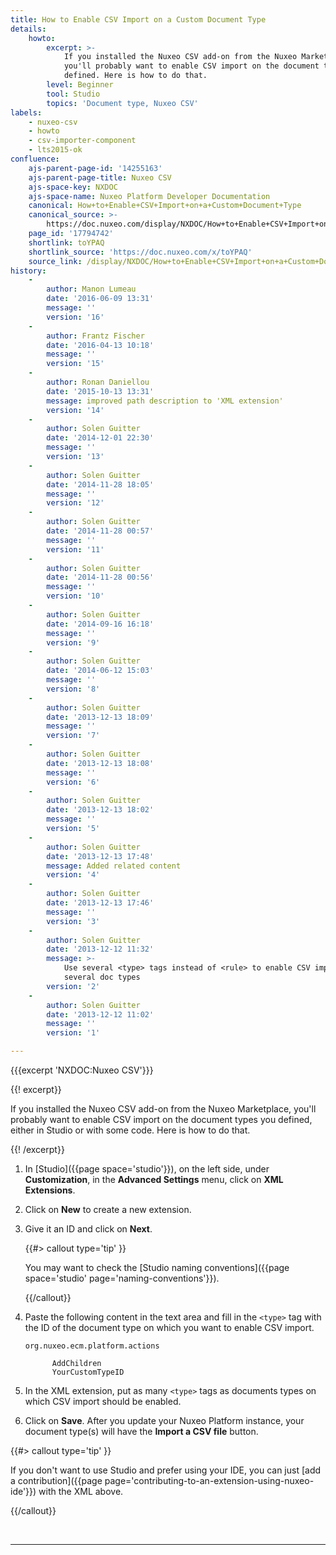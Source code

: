 ```yaml
---
title: How to Enable CSV Import on a Custom Document Type
details:
    howto:
        excerpt: >-
            If you installed the Nuxeo CSV add-on from the Nuxeo Marketplace,
            you'll probably want to enable CSV import on the document types you
            defined. Here is how to do that. 
        level: Beginner
        tool: Studio
        topics: 'Document type, Nuxeo CSV'
labels:
    - nuxeo-csv
    - howto
    - csv-importer-component
    - lts2015-ok
confluence:
    ajs-parent-page-id: '14255163'
    ajs-parent-page-title: Nuxeo CSV
    ajs-space-key: NXDOC
    ajs-space-name: Nuxeo Platform Developer Documentation
    canonical: How+to+Enable+CSV+Import+on+a+Custom+Document+Type
    canonical_source: >-
        https://doc.nuxeo.com/display/NXDOC/How+to+Enable+CSV+Import+on+a+Custom+Document+Type
    page_id: '17794742'
    shortlink: toYPAQ
    shortlink_source: 'https://doc.nuxeo.com/x/toYPAQ'
    source_link: /display/NXDOC/How+to+Enable+CSV+Import+on+a+Custom+Document+Type
history:
    - 
        author: Manon Lumeau
        date: '2016-06-09 13:31'
        message: ''
        version: '16'
    - 
        author: Frantz Fischer
        date: '2016-04-13 10:18'
        message: ''
        version: '15'
    - 
        author: Ronan Daniellou
        date: '2015-10-13 13:31'
        message: improved path description to 'XML extension'
        version: '14'
    - 
        author: Solen Guitter
        date: '2014-12-01 22:30'
        message: ''
        version: '13'
    - 
        author: Solen Guitter
        date: '2014-11-28 18:05'
        message: ''
        version: '12'
    - 
        author: Solen Guitter
        date: '2014-11-28 00:57'
        message: ''
        version: '11'
    - 
        author: Solen Guitter
        date: '2014-11-28 00:56'
        message: ''
        version: '10'
    - 
        author: Solen Guitter
        date: '2014-09-16 16:18'
        message: ''
        version: '9'
    - 
        author: Solen Guitter
        date: '2014-06-12 15:03'
        message: ''
        version: '8'
    - 
        author: Solen Guitter
        date: '2013-12-13 18:09'
        message: ''
        version: '7'
    - 
        author: Solen Guitter
        date: '2013-12-13 18:08'
        message: ''
        version: '6'
    - 
        author: Solen Guitter
        date: '2013-12-13 18:02'
        message: ''
        version: '5'
    - 
        author: Solen Guitter
        date: '2013-12-13 17:48'
        message: Added related content
        version: '4'
    - 
        author: Solen Guitter
        date: '2013-12-13 17:46'
        message: ''
        version: '3'
    - 
        author: Solen Guitter
        date: '2013-12-12 11:32'
        message: >-
            Use several <type> tags instead of <rule> to enable CSV import on
            several doc types 
        version: '2'
    - 
        author: Solen Guitter
        date: '2013-12-12 11:02'
        message: ''
        version: '1'

---
```

{{{excerpt 'NXDOC:Nuxeo CSV'}}}

{{! excerpt}}

If you installed the <span class="confluence-link">Nuxeo CSV add-on</span> from the Nuxeo Marketplace, you'll probably want to enable CSV import on the document types you defined, either in Studio or with some code. Here is how to do that.

{{! /excerpt}}

1.  In [Studio]({{page space='studio'}}), on the left side, under **Customization**, in the **Advanced Settings** menu, click on **XML Extensions**.
2.  Click on **New** to create a new extension.
3.  Give it an ID and click on **Next**.

    {{#> callout type='tip' }}

    You may want to check the [Studio naming conventions]({{page space='studio' page='naming-conventions'}}).

    {{/callout}}
4.  Paste the following content in the text area and fill in the&nbsp;`<type>` tag with the ID of the document type on which you want to enable CSV import.

    ```
    org.nuxeo.ecm.platform.actions

          AddChildren
          YourCustomTypeID

    ```

5.  In the XML extension, put as many&nbsp;`<type>` tags as documents types on which CSV import should be enabled.
6.  Click on **Save**.
    After you update your Nuxeo Platform instance, your document type(s) will have the **Import a CSV file** button.

{{#> callout type='tip' }}

If you don't want to use Studio and prefer using your IDE, you can just [add a contribution]({{page page='contributing-to-an-extension-using-nuxeo-ide'}}) with the XML above.

{{/callout}}

&nbsp;

* * *